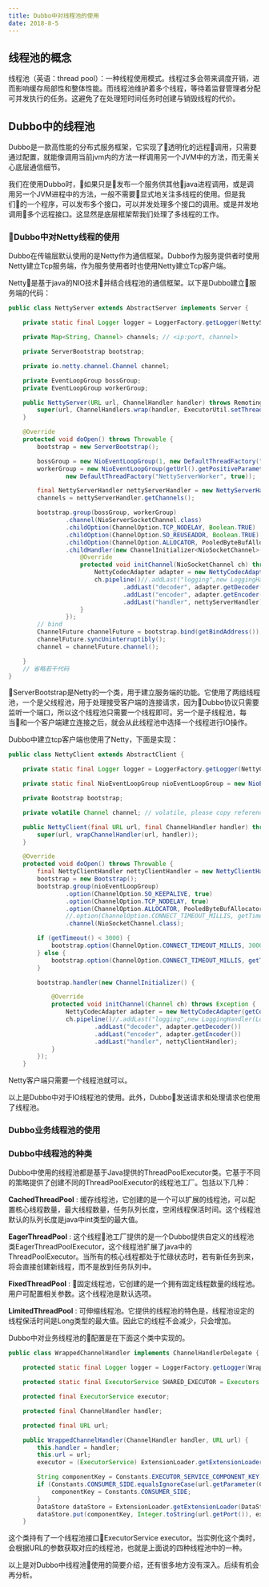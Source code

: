 ```yaml
---
title: Dubbo中对线程池的使用
date: 2018-8-5
---
```

## 线程池的概念

线程池（英语：thread pool）：一种线程使用模式。线程过多会带来调度开销，进而影响缓存局部性和整体性能。而线程池维护着多个线程，等待着监督管理者分配可并发执行的任务。这避免了在处理短时间任务时创建与销毁线程的代价。

## Dubbo中的线程池

Dubbo是一款高性能的分布式服务框架，它实现了透明化的远程调用，只需要通过配置，就能像调用当前jvm内的方法一样调用另一个JVM中的方法，而无需关心底层通信细节。

我们在使用Dubbo时，如果只是发布一个服务供其他java进程调用，或是调用另一个JVM进程中的方法，一般不需要显式地关注多线程的使用。但是我们的一个程序，可以发布多个接口，可以并发处理多个接口的调用。或是并发地调用多个远程接口。这显然是底层框架帮我们处理了多线程的工作。

### Dubbo中对Netty线程的使用

Dubbo在传输层默认使用的是Netty作为通信框架。Dubbo作为服务提供者时使用Netty建立Tcp服务端，作为服务使用者时也使用Netty建立Tcp客户端。

Netty是基于java的NIO技术并结合线程池的通信框架。以下是Dubbo建立服务端的代码：
```java
public class NettyServer extends AbstractServer implements Server {

    private static final Logger logger = LoggerFactory.getLogger(NettyServer.class);

    private Map<String, Channel> channels; // <ip:port, channel>

    private ServerBootstrap bootstrap;

    private io.netty.channel.Channel channel;

    private EventLoopGroup bossGroup;
    private EventLoopGroup workerGroup;

    public NettyServer(URL url, ChannelHandler handler) throws RemotingException {
        super(url, ChannelHandlers.wrap(handler, ExecutorUtil.setThreadName(url, SERVER_THREAD_POOL_NAME)));
    }

    @Override
    protected void doOpen() throws Throwable {
        bootstrap = new ServerBootstrap();

        bossGroup = new NioEventLoopGroup(1, new DefaultThreadFactory("NettyServerBoss", true));
        workerGroup = new NioEventLoopGroup(getUrl().getPositiveParameter(Constants.IO_THREADS_KEY, Constants.DEFAULT_IO_THREADS),
                new DefaultThreadFactory("NettyServerWorker", true));

        final NettyServerHandler nettyServerHandler = new NettyServerHandler(getUrl(), this);
        channels = nettyServerHandler.getChannels();

        bootstrap.group(bossGroup, workerGroup)
                .channel(NioServerSocketChannel.class)
                .childOption(ChannelOption.TCP_NODELAY, Boolean.TRUE)
                .childOption(ChannelOption.SO_REUSEADDR, Boolean.TRUE)
                .childOption(ChannelOption.ALLOCATOR, PooledByteBufAllocator.DEFAULT)
                .childHandler(new ChannelInitializer<NioSocketChannel>() {
                    @Override
                    protected void initChannel(NioSocketChannel ch) throws Exception {
                        NettyCodecAdapter adapter = new NettyCodecAdapter(getCodec(), getUrl(), NettyServer.this);
                        ch.pipeline()//.addLast("logging",new LoggingHandler(LogLevel.INFO))//for debug
                                .addLast("decoder", adapter.getDecoder())
                                .addLast("encoder", adapter.getEncoder())
                                .addLast("handler", nettyServerHandler);
                    }
                });
        // bind
        ChannelFuture channelFuture = bootstrap.bind(getBindAddress());
        channelFuture.syncUninterruptibly();
        channel = channelFuture.channel();

    }
    // 省略若干代码
}
```

ServerBootstrap是Netty的一个类，用于建立服务端的功能。它使用了两组线程池，一个是父线程池，用于处理接受客户端的连接请求，因为Dubbo协议只需要监听一个端口，所以这个线程池只需要一个线程即可。另一个是子线程池，每当和一个客户端建立连接之后，就会从此线程池中选择一个线程进行IO操作。

Dubbo中建立tcp客户端也使用了Netty，下面是实现：

```java
public class NettyClient extends AbstractClient {

    private static final Logger logger = LoggerFactory.getLogger(NettyClient.class);

    private static final NioEventLoopGroup nioEventLoopGroup = new NioEventLoopGroup(Constants.DEFAULT_IO_THREADS, new DefaultThreadFactory("NettyClientWorker", true));

    private Bootstrap bootstrap;

    private volatile Channel channel; // volatile, please copy reference to use

    public NettyClient(final URL url, final ChannelHandler handler) throws RemotingException {
        super(url, wrapChannelHandler(url, handler));
    }

    @Override
    protected void doOpen() throws Throwable {
        final NettyClientHandler nettyClientHandler = new NettyClientHandler(getUrl(), this);
        bootstrap = new Bootstrap();
        bootstrap.group(nioEventLoopGroup)
                .option(ChannelOption.SO_KEEPALIVE, true)
                .option(ChannelOption.TCP_NODELAY, true)
                .option(ChannelOption.ALLOCATOR, PooledByteBufAllocator.DEFAULT)
                //.option(ChannelOption.CONNECT_TIMEOUT_MILLIS, getTimeout())
                .channel(NioSocketChannel.class);

        if (getTimeout() < 3000) {
            bootstrap.option(ChannelOption.CONNECT_TIMEOUT_MILLIS, 3000);
        } else {
            bootstrap.option(ChannelOption.CONNECT_TIMEOUT_MILLIS, getTimeout());
        }

        bootstrap.handler(new ChannelInitializer() {

            @Override
            protected void initChannel(Channel ch) throws Exception {
                NettyCodecAdapter adapter = new NettyCodecAdapter(getCodec(), getUrl(), NettyClient.this);
                ch.pipeline()//.addLast("logging",new LoggingHandler(LogLevel.INFO))//for debug
                        .addLast("decoder", adapter.getDecoder())
                        .addLast("encoder", adapter.getEncoder())
                        .addLast("handler", nettyClientHandler);
            }
        });
    }
```

Netty客户端只需要一个线程池就可以。

以上是Dubbo中对于IO线程池的使用。此外，Dubbo发送请求和处理请求也使用了线程池。

### Dubbo业务线程池的使用

### Dubbo中线程池的种类

Dubbo中使用的线程池都是基于Java提供的ThreadPoolExecutor类。它基于不同的策略提供了创建不同的ThreadPoolExecutor的线程池工厂。包括以下几种：

<b>CachedThreadPool</b> : 缓存线程池，它创建的是一个可以扩展的线程池，可以配置核心线程数量，最大线程数量，任务队列长度，空闲线程保活时间。这个线程池默认的队列长度是java中int类型的最大值。

<b>EagerThreadPool</b> : 这个线程池工厂提供的是一个Dubbo提供自定义的线程池类EagerThreadPoolExecutor，这个线程池扩展了java中的ThreadPoolExecutor。当所有的核心线程都处于忙碌状态时，若有新任务到来，将会直接创建新线程，而不是放到任务队列中。

<b>FixedThreadPool</b> : 固定线程池，它创建的是一个拥有固定线程数量的线程池。用户可配置相关参数。这个线程池是默认选项。

<b>LimitedThreadPool</b> : 可伸缩线程池。它提供的线程池的特色是，线程池设定的线程保活时间是Long类型的最大值。因此它的线程不会减少，只会增加。

Dubbo中对业务线程池的配置是在下面这个类中实现的。

```java
public class WrappedChannelHandler implements ChannelHandlerDelegate {

    protected static final Logger logger = LoggerFactory.getLogger(WrappedChannelHandler.class);

    protected static final ExecutorService SHARED_EXECUTOR = Executors.newCachedThreadPool(new NamedThreadFactory("DubboSharedHandler", true));

    protected final ExecutorService executor;

    protected final ChannelHandler handler;

    protected final URL url;

    public WrappedChannelHandler(ChannelHandler handler, URL url) {
        this.handler = handler;
        this.url = url;
        executor = (ExecutorService) ExtensionLoader.getExtensionLoader(ThreadPool.class).getAdaptiveExtension().getExecutor(url);

        String componentKey = Constants.EXECUTOR_SERVICE_COMPONENT_KEY;
        if (Constants.CONSUMER_SIDE.equalsIgnoreCase(url.getParameter(Constants.SIDE_KEY))) {
            componentKey = Constants.CONSUMER_SIDE;
        }
        DataStore dataStore = ExtensionLoader.getExtensionLoader(DataStore.class).getDefaultExtension();
        dataStore.put(componentKey, Integer.toString(url.getPort()), executor);
    }
```

这个类持有了一个线程池接口ExecutorService executor。当实例化这个类时，会根据URL的参数获取对应的线程池，也就是上面说的四种线程池中的一种。

以上是对Dubbo中线程池使用的简要介绍，还有很多地方没有深入。后续有机会再分析。